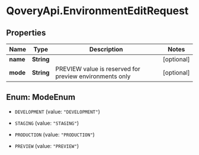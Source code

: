 # QoveryApi.EnvironmentEditRequest

## Properties

Name | Type | Description | Notes
------------ | ------------- | ------------- | -------------
**name** | **String** |  | [optional] 
**mode** | **String** | PREVIEW value is reserved for preview environments only | [optional] 



## Enum: ModeEnum


* `DEVELOPMENT` (value: `"DEVELOPMENT"`)

* `STAGING` (value: `"STAGING"`)

* `PRODUCTION` (value: `"PRODUCTION"`)

* `PREVIEW` (value: `"PREVIEW"`)




